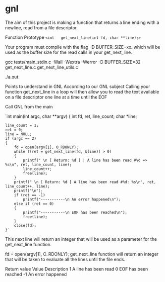 # gnl

The aim of this project is making a function that returns a line
ending with a newline, read from a file descriptor.

Function Prototype
`<int	get_next_line(int fd, char **line);>`

Your program must compile with the flag -D BUFFER_SIZE=xx. which will be used as the buffer size for the read calls in your get_next_line.

gcc tests/main_stdin.c -Wall -Wextra -Werror -D BUFFER_SIZE=32 get_next_line.c get_next_line_utils.c

./a.out


Points to understand in GNL
According to our GNL subject Calling your function get_next_line in a loop will then allow you to read the text available on a file descriptor one line at a time until the EOF

Call GNL from the main

`int main(int argc, char **argv)
{
	int fd, ret, line_count;
	char *line;

	line_count = 1;
	ret = 0;
	line = NULL;
	if (argc == 2)
	{
		fd = open(argv[1], O_RDONLY);
		while ((ret = get_next_line(fd, &line)) > 0)
		{
			printf(" \n [ Return: %d ] | A line has been read #%d => %s\n", ret, line_count, line);
			line_count++;
			free(line);
		}
		printf(" \n [ Return: %d ] A line has been read #%d: %s\n", ret, line_count++, line);
		printf("\n");
		if (ret == -1)
			printf("-----------\n An error happened\n");
		else if (ret == 0)
		{
			printf("-----------\n EOF has been reached\n");
			free(line);
		}
		close(fd);
	}`
  
  
  This next line will return an integer that will be used as a parameter for the get_next_line function.

fd = open(argv[1], O_RDONLY);
get_next_line function will return an integer that will be taken to evaluate all the lines until the file ends.

Return value
Value	Description
1	A line has been read
0	EOF has been reached
-1	An error happened


